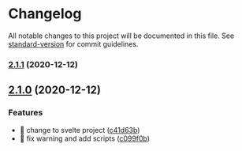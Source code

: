 # Changelog

All notable changes to this project will be documented in this file. See [standard-version](https://github.com/conventional-changelog/standard-version) for commit guidelines.

### [2.1.1](https://github.com/yeukfei02/drawCanvas/compare/v2.1.0...v2.1.1) (2020-12-12)

## [2.1.0](https://github.com/yeukfei02/drawCanvas/compare/v1.1.0...v2.1.0) (2020-12-12)


### Features

* 🎸 change to svelte project ([c41d63b](https://github.com/yeukfei02/drawCanvas/commit/c41d63bc949c7e3c5c6c251890f9aea593bb5e0f))
* 🎸 fix warning and add scripts ([c099f0b](https://github.com/yeukfei02/drawCanvas/commit/c099f0b87315e733ea9b09c1c881df460c17636e))
